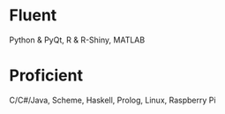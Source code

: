 # Fluent

Python & PyQt, R & R-Shiny, MATLAB 

# Proficient

C/C#/Java, Scheme, Haskell, Prolog, Linux, Raspberry Pi